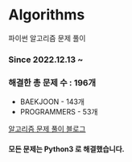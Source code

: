 # Algorithms
파이썬 알고리즘 문제 풀이
### Since 2022.12.13 ~
### 해결한 총 문제 수 : 196개
- BAEKJOON - 143개
- PROGRAMMERS - 53개

[알고리즘 문제 풀이 블로그](https://monzheld.tistory.com/category/%E2%8C%A8%EF%B8%8F%20Algorithms)
#### 모든 문제는 Python3 로 해결했습니다.
